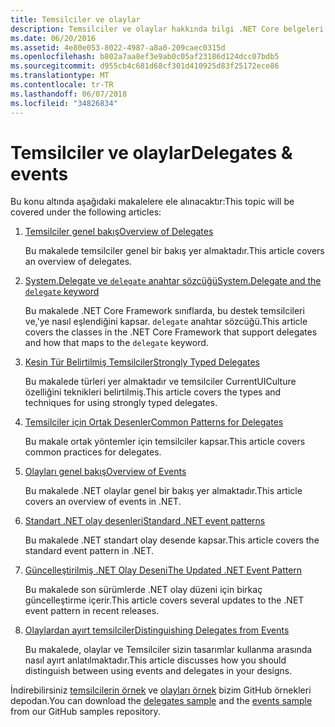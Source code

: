 ```yaml
---
title: Temsilciler ve olaylar
description: Temsilciler ve olaylar hakkında bilgi .NET Core belgeleri nerede bulacağını bakın.
ms.date: 06/20/2016
ms.assetid: 4e80e053-8022-4987-a8a0-209caec0315d
ms.openlocfilehash: b802a7aa8ef3e9ab0c05af23186d124dcc07bdb5
ms.sourcegitcommit: d955cb4c681d68cf301d410925d83f25172ece86
ms.translationtype: MT
ms.contentlocale: tr-TR
ms.lasthandoff: 06/07/2018
ms.locfileid: "34826834"
---
```

# <a name="delegates--events"></a><span data-ttu-id="98d20-103">Temsilciler ve olaylar</span><span class="sxs-lookup"><span data-stu-id="98d20-103">Delegates & events</span></span>

<span data-ttu-id="98d20-104">Bu konu altında aşağıdaki makalelere ele alınacaktır:</span><span class="sxs-lookup"><span data-stu-id="98d20-104">This topic will be covered under the following articles:</span></span>

1. [<span data-ttu-id="98d20-105">Temsilciler genel bakış</span><span class="sxs-lookup"><span data-stu-id="98d20-105">Overview of Delegates</span></span>](delegates-overview.md)

    <span data-ttu-id="98d20-106">Bu makalede temsilciler genel bir bakış yer almaktadır.</span><span class="sxs-lookup"><span data-stu-id="98d20-106">This article covers an overview of delegates.</span></span>

2. [<span data-ttu-id="98d20-107">System.Delegate ve `delegate` anahtar sözcüğü</span><span class="sxs-lookup"><span data-stu-id="98d20-107">System.Delegate and the `delegate` keyword</span></span>](delegate-class.md)

    <span data-ttu-id="98d20-108">Bu makalede .NET Core Framework sınıflarda, bu destek temsilcileri ve,'ye nasıl eşlendiğini kapsar. `delegate` anahtar sözcüğü.</span><span class="sxs-lookup"><span data-stu-id="98d20-108">This article covers the classes in the .NET Core Framework that support delegates and how that maps to the `delegate` keyword.</span></span>

3. [<span data-ttu-id="98d20-109">Kesin Tür Belirtilmiş Temsilciler</span><span class="sxs-lookup"><span data-stu-id="98d20-109">Strongly Typed Delegates</span></span>](delegates-strongly-typed.md)

    <span data-ttu-id="98d20-110">Bu makalede türleri yer almaktadır ve temsilciler CurrentUICulture özelliğini teknikleri belirtilmiş.</span><span class="sxs-lookup"><span data-stu-id="98d20-110">This article covers the types and techniques for using strongly typed delegates.</span></span>

4. [<span data-ttu-id="98d20-111">Temsilciler için Ortak Desenler</span><span class="sxs-lookup"><span data-stu-id="98d20-111">Common Patterns for Delegates</span></span>](delegates-patterns.md)

    <span data-ttu-id="98d20-112">Bu makale ortak yöntemler için temsilciler kapsar.</span><span class="sxs-lookup"><span data-stu-id="98d20-112">This article covers common practices for delegates.</span></span>

5. [<span data-ttu-id="98d20-113">Olayları genel bakış</span><span class="sxs-lookup"><span data-stu-id="98d20-113">Overview of Events</span></span>](events-overview.md)

    <span data-ttu-id="98d20-114">Bu makalede .NET olaylar genel bir bakış yer almaktadır.</span><span class="sxs-lookup"><span data-stu-id="98d20-114">This article covers an overview of events in .NET.</span></span>

6. [<span data-ttu-id="98d20-115">Standart .NET olay desenleri</span><span class="sxs-lookup"><span data-stu-id="98d20-115">Standard .NET event patterns</span></span>](event-pattern.md)

    <span data-ttu-id="98d20-116">Bu makalede .NET standart olay desende kapsar.</span><span class="sxs-lookup"><span data-stu-id="98d20-116">This article covers the standard event pattern in .NET.</span></span>

7. [<span data-ttu-id="98d20-117">Güncelleştirilmiş .NET Olay Deseni</span><span class="sxs-lookup"><span data-stu-id="98d20-117">The Updated .NET Event Pattern</span></span>](modern-events.md)

    <span data-ttu-id="98d20-118">Bu makalede son sürümlerde .NET olay düzeni için birkaç güncelleştirme içerir.</span><span class="sxs-lookup"><span data-stu-id="98d20-118">This article covers several updates to the .NET event pattern in recent releases.</span></span>

8. [<span data-ttu-id="98d20-119">Olaylardan ayırt temsilciler</span><span class="sxs-lookup"><span data-stu-id="98d20-119">Distinguishing Delegates from Events</span></span>](distinguish-delegates-events.md)

    <span data-ttu-id="98d20-120">Bu makalede, olaylar ve Temsilciler sizin tasarımlar kullanma arasında nasıl ayırt anlatılmaktadır.</span><span class="sxs-lookup"><span data-stu-id="98d20-120">This article discusses how you should distinguish between using events and delegates in your designs.</span></span>
 
<span data-ttu-id="98d20-121">İndirebilirsiniz [temsilcilerin örnek](https://github.com/dotnet/samples/tree/master/csharp/delegates-and-events) ve [olayları örnek](https://github.com/dotnet/samples/tree/master/csharp/events) bizim GitHub örnekleri depodan.</span><span class="sxs-lookup"><span data-stu-id="98d20-121">You can download the [delegates sample](https://github.com/dotnet/samples/tree/master/csharp/delegates-and-events) and the [events sample](https://github.com/dotnet/samples/tree/master/csharp/events) from our GitHub samples repository.</span></span>
